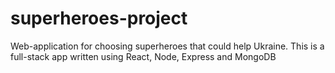 # superheroes-project
Web-application for choosing superheroes that could help Ukraine. This is a full-stack app written using React, Node, Express and MongoDB
